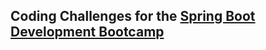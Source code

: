 ## Coding Challenges for the [Spring Boot Development Bootcamp](https://www.udemy.com/course/the-complete-spring-boot-development-bootcamp/?couponCode=5E16CAE088EE66FC4B76)